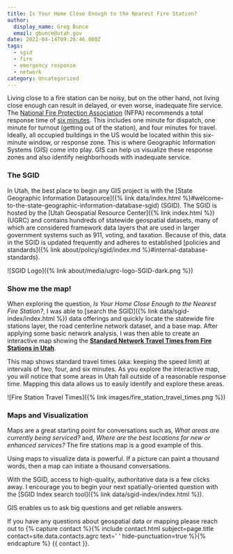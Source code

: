 ```yaml
---
title: Is Your Home Close Enough to the Nearest Fire Station?
author:
  display_name: Greg Bunce
  email: gbunce@utah.gov
date: 2022-04-14T09:26:46.000Z
tags:
  - sgid
  - fire
  - emergency response
  - network
category: Uncategorized
---
```


Living close to a fire station can be noisy, but on the other hand, not living close enough can result in delayed, or even worse, inadequate fire service. The [National Fire Protection Association](https://www.nfpa.org/) (NFPA) recommends a total response time of [six minutes](https://www.purvis.com/current-state-of-turnout-times/). This includes one minute for dispatch, one minute for turnout (getting out of the station), and four minutes for travel. Ideally, all occupied buildings in the US would be located within this six-minute window, or response zone. This is where Geographic Information Systems (GIS) come into play. GIS can help us visualize these response zones and also identify neighborhoods with inadequate service.

### The SGID



In Utah, the best place to begin any GIS project is with the [State Geographic Information Datasource]({% link data/index.html %}#welcome-to-the-state-geographic-information-database-sgid) (SGID). The SGID is hosted by the [Utah Geospatial Resource Center]({% link index.html %}) (UGRC) and contains hundreds of statewide geospatial datasets, many of which are considered framework data layers that are used in larger government systems such as 911, voting, and taxation. Because of this, data in the SGID is updated frequently and adheres to established [policies and standards]({% link about/policy/sgid/index.md %}#internal-database-standards).

![SGID Logo]({% link about/media/ugrc-logo-SGID-dark.png %})


### Show me the map!



When exploring the question, _Is Your Home Close Enough to the Nearest Fire Station?_, I was able to [search the SGID]({% link data/sgid-index/index.html %}) data offerings and quickly locate the statewide fire stations layer, the road centerline network dataset, and a base map. After applying some basic network analysis, I was then able to create an interactive map showing the **[Standard Network Travel Times from Fire Stations in Utah](https://arcg.is/0T01i4)**.

This map shows standard travel times (aka: keeping the speed limit) at intervals of two, four, and six minutes. As you explore the interactive map, you will notice that some areas in Utah fall outside of a reasonable response time. Mapping this data allows us to easily identify and explore these areas.

![Fire Station Travel Times]({% link images/fire_station_travel_times.png %})


### Maps and Visualization



Maps are a great starting point for conversations such as, _What areas are currently being serviced?_ and, _Where are the best locations for new or enhanced services?_ The fire stations map is a good example of this.

Using maps to visualize data is powerful. If a picture can paint a thousand words, then a map can initiate a thousand conversations.

With the SGID, access to high-quality, authoritative data is a few clicks away. I encourage you to begin your next spatially-oriented question with the [SGID Index search tool]({% link data/sgid-index/index.html %}).

GIS enables us to ask big questions and get reliable answers.

If you have any questions about geospatial data or mapping please reach out to {% capture contact %}{% include contact.html subject=page.title contact=site.data.contacts.agrc text=' ' hide-punctuation=true %}{% endcapture %}
{{ contact }}.
